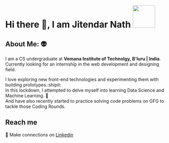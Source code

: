 <!--
**jitendarnath/jitendarnath** is a ✨ _special_ ✨ repository because its `README.md` (this file) appears on your GitHub profile.

Here are some ideas to get you started:

- 🔭 I’m currently working on ...
- 🌱 I’m currently learning ...
- 👯 I’m looking to collaborate on ...
- 🤔 I’m looking for help with ...
- 💬 Ask me about ...
- 📫 How to reach me: ...
- 😄 Pronouns: ...
- ⚡ Fun fact: ...
-->

# Hi there 👋, I am Jitendar Nath <img src="https://camo.githubusercontent.com/b0fa06ee100360ae8811a115c133de7848891e3b/68747470733a2f2f6769746875622e6769746875626173736574732e636f6d2f696d616765732f6d6f6e612d776869737065722e676966" width="70" height="70" />

## About Me:  :alien:
I am a CS undergraduate at **Vemana Institute of Technolgy, B'luru | India**. </br>
Currently looking for an internship in the web development and designing field.

I love exploring new front-end technologies and experimenting them with building prototypes.:shipit: </br>
In this lockdown, I attempted to delve myself into learning Data Science and Machine Learning. 🌱</br>
And have also recently started to practice solving code problems on GFG to tackle those Coding Rounds.

## Reach me </br>
:handshake: Make connections on [Linkedin](https://www.linkedin.com/in/jitendarnath/)          
